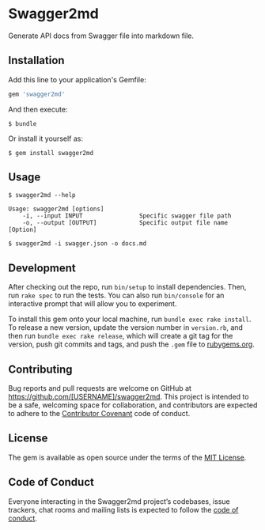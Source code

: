 # Swagger2md

Generate API docs from Swagger file into markdown file.

## Installation

Add this line to your application's Gemfile:

```ruby
gem 'swagger2md'
```

And then execute:

    $ bundle

Or install it yourself as:

    $ gem install swagger2md

## Usage

```
$ swagger2md --help

Usage: swagger2md [options]
    -i, --input INPUT                Specific swagger file path
    -o, --output [OUTPUT]            Specific output file name [Option]
```

```
$ swagger2md -i swagger.json -o docs.md
```

## Development

After checking out the repo, run `bin/setup` to install dependencies. Then, run `rake spec` to run the tests. You can also run `bin/console` for an interactive prompt that will allow you to experiment.

To install this gem onto your local machine, run `bundle exec rake install`. To release a new version, update the version number in `version.rb`, and then run `bundle exec rake release`, which will create a git tag for the version, push git commits and tags, and push the `.gem` file to [rubygems.org](https://rubygems.org).

## Contributing

Bug reports and pull requests are welcome on GitHub at https://github.com/[USERNAME]/swagger2md. This project is intended to be a safe, welcoming space for collaboration, and contributors are expected to adhere to the [Contributor Covenant](http://contributor-covenant.org) code of conduct.

## License

The gem is available as open source under the terms of the [MIT License](https://opensource.org/licenses/MIT).

## Code of Conduct

Everyone interacting in the Swagger2md project’s codebases, issue trackers, chat rooms and mailing lists is expected to follow the [code of conduct](https://github.com/[USERNAME]/swagger2md/blob/master/CODE_OF_CONDUCT.md).
